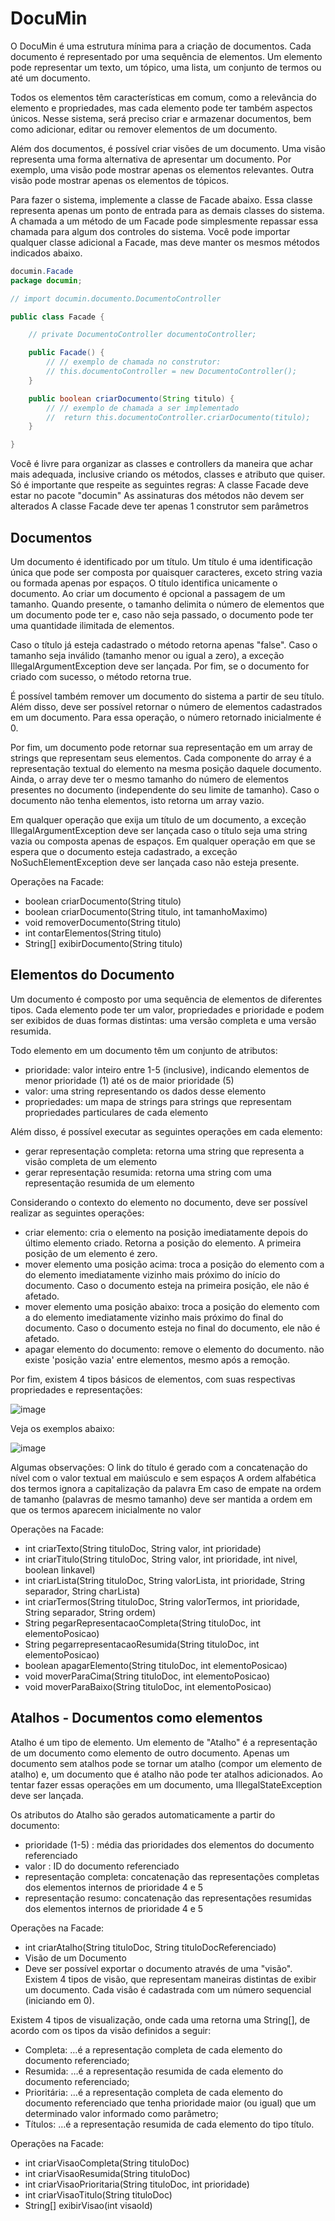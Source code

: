 # DocuMin   


O DocuMin é uma estrutura mínima para a criação de documentos. Cada documento é representado por uma sequência de elementos. Um elemento pode representar um texto, um tópico, uma lista, um conjunto de termos ou até um documento.

Todos os elementos têm características em comum, como a relevância do elemento e propriedades, mas cada elemento pode ter também aspectos únicos. Nesse sistema, será preciso criar e armazenar documentos, bem como adicionar, editar ou remover elementos de um documento.

Além dos documentos, é possível criar visões de um documento. Uma visão representa uma forma alternativa de apresentar um documento. Por exemplo, uma visão pode mostrar apenas os elementos relevantes. Outra visão pode mostrar apenas os elementos de tópicos.

Para fazer o sistema, implemente a classe de Facade abaixo. Essa classe representa apenas um ponto de entrada para as demais classes do sistema. A chamada a um método de um Facade pode simplesmente repassar essa chamada para algum dos controles do sistema. Você pode importar qualquer classe adicional a Facade, mas deve manter os mesmos métodos indicados abaixo.

```java
documin.Facade
package documin;

// import documin.documento.DocumentoController

public class Facade {

    // private DocumentoController documentoController;

    public Facade() {
        // // exemplo de chamada no construtor:
        // this.documentoController = new DocumentoController();
    }

    public boolean criarDocumento(String titulo) {
        // // exemplo de chamada a ser implementado
        //  return this.documentoController.criarDocumento(titulo);
    }

}
```


Você é livre para organizar as classes e controllers da maneira que achar mais adequada, inclusive criando os métodos, classes e atributo que quiser. Só é importante que respeite as seguintes regras:
A classe Facade deve estar no pacote "documin"
As assinaturas dos métodos não devem ser alterados
A classe Facade deve ter apenas 1 construtor sem parâmetros

## Documentos
Um documento é identificado por um título. Um título é uma identificação única que pode ser composta por quaisquer caracteres, exceto string vazia ou formada apenas por espaços. O título identifica unicamente o documento. Ao criar um documento é opcional a passagem de um tamanho. Quando presente, o tamanho delimita o número de elementos que um documento pode ter e, caso não seja passado, o documento pode ter uma quantidade ilimitada de elementos.

Caso o título já esteja cadastrado o método retorna apenas "false". Caso o tamanho seja inválido (tamanho menor ou igual a zero), a exceção IllegalArgumentException deve ser lançada. Por fim, se o documento for criado com sucesso, o método retorna true.

É possível também remover um documento do sistema a partir de seu título. Além disso, deve ser possível retornar o número de elementos cadastrados em um documento. Para essa operação, o número retornado inicialmente é 0.

Por fim, um documento pode retornar sua representação em um array de strings que representam seus elementos. Cada componente do array é a representação textual do elemento na mesma posição daquele documento. Ainda, o array deve ter o mesmo tamanho do número de elementos presentes no documento (independente do seu limite de tamanho). Caso o documento não tenha elementos, isto retorna um array vazio.

Em qualquer operação que exija um título de um documento, a exceção IllegalArgumentException deve ser lançada caso o título seja uma string vazia ou composta apenas de espaços. Em qualquer operação em que se espera que o documento esteja cadastrado, a exceção NoSuchElementException deve ser lançada caso não esteja presente.

Operações na Facade:
- boolean criarDocumento(String titulo)
- boolean criarDocumento(String titulo, int tamanhoMaximo)
- void removerDocumento(String titulo)
- int contarElementos(String titulo)
- String[] exibirDocumento(String titulo)


## Elementos do Documento
Um documento é composto por uma sequência de elementos de diferentes tipos. Cada elemento pode ter um valor, propriedades e prioridade e podem ser exibidos de duas formas distintas: uma versão completa e uma versão resumida.


Todo elemento em um documento têm um conjunto de atributos:
- prioridade: valor inteiro entre 1-5 (inclusive), indicando elementos de menor prioridade (1) até os de maior prioridade (5)
- valor: uma string representando os dados desse elemento
- propriedades: um mapa de strings para strings que representam propriedades particulares de cada elemento

Além disso, é possível executar as seguintes operações em cada elemento:
- gerar representação completa: retorna uma string que representa a visão completa de um elemento
- gerar representação resumida: retorna uma string com uma representação resumida de um elemento

Considerando o contexto do elemento no documento, deve ser possível realizar as seguintes operações:
- criar elemento: cria o elemento na posição imediatamente depois do último elemento criado. Retorna a posição do elemento. A primeira posição de um elemento é zero.
- mover elemento uma posição acima: troca a posição do elemento com a do elemento imediatamente vizinho mais próximo do início do documento. Caso o documento esteja na primeira posição, ele não é afetado.
- mover elemento uma posição abaixo: troca a posição do elemento com a do elemento imediatamente vizinho mais próximo do final do documento. Caso o documento esteja no final do documento, ele não é afetado.
- apagar elemento do documento: remove o elemento do documento. não existe 'posição vazia' entre elementos, mesmo após a remoção.

Por fim, existem 4 tipos básicos de elementos, com suas respectivas propriedades e representações:

![image](https://github.com/YoYolops/documin/assets/66336628/e8086899-fb77-48f3-8505-da53ceaeb41d)

Veja os exemplos abaixo:

![image](https://github.com/YoYolops/documin/assets/66336628/21c64d4e-881e-4fe3-91e6-867fc245ac44)

Algumas observações:
O link do título é gerado com a concatenação do nível com o valor textual em maiúsculo e sem espaços
A ordem alfabética dos termos ignora a capitalização da palavra
Em caso de empate na ordem de tamanho (palavras de mesmo tamanho) deve ser mantida a ordem em que os termos aparecem inicialmente no valor

Operações na Facade:
- int criarTexto(String tituloDoc, String valor, int prioridade)
- int criarTitulo(String tituloDoc, String valor, int prioridade, int nivel, boolean linkavel)
- int criarLista(String tituloDoc, String valorLista, int prioridade, String separador, String charLista)
- int criarTermos(String tituloDoc, String valorTermos, int prioridade, String separador, String ordem)
- String pegarRepresentacaoCompleta(String tituloDoc, int elementoPosicao)
- String pegarrepresentacaoResumida(String tituloDoc, int elementoPosicao)
- boolean apagarElemento(String tituloDoc, int elementoPosicao)
- void moverParaCima(String tituloDoc, int elementoPosicao)
- void moverParaBaixo(String tituloDoc, int elementoPosicao)


## Atalhos - Documentos como elementos
Atalho é um tipo de elemento. Um elemento de "Atalho" é a representação de um documento como elemento de outro documento. Apenas um documento sem atalhos pode se tornar um atalho (compor um elemento de atalho) e, um documento que é atalho não pode ter atalhos adicionados. Ao tentar fazer essas operações em um documento, uma IllegalStateException deve ser lançada.

Os atributos do Atalho são gerados automaticamente a partir do documento:
- prioridade (1-5) : média das prioridades dos elementos do documento referenciado
- valor : ID do documento referenciado
- representação completa: concatenação das representações completas dos elementos internos de prioridade 4 e 5
- representação resumo: concatenação das representações resumidas dos elementos internos de prioridade 4 e 5

Operações na Facade:
- int criarAtalho(String tituloDoc, String tituloDocReferenciado)
- Visão de um Documento
- Deve ser possível exportar o documento através de uma "visão". Existem 4 tipos de visão, que representam maneiras distintas de exibir um documento. Cada visão é cadastrada com um número sequencial (iniciando em 0).

Existem 4 tipos de visualização, onde cada uma retorna uma String[], de acordo com os tipos da visão definidos a seguir:
- Completa: …é a representação completa de cada elemento do documento referenciado;
- Resumida: …é a representação resumida de cada elemento do documento referenciado;
- Prioritária: …é a representação completa de cada elemento do documento referenciado que tenha prioridade maior (ou igual) que um determinado valor informado como parâmetro;
- Títulos: …é a representação resumida de cada elemento do tipo título.

Operações na Facade:
- int criarVisaoCompleta(String tituloDoc)
- int criarVisaoResumida(String tituloDoc)
- int criarVisaoPrioritaria(String tituloDoc, int prioridade)
- int criarVisaoTitulo(String tituloDoc)
- String[] exibirVisao(int visaoId)
